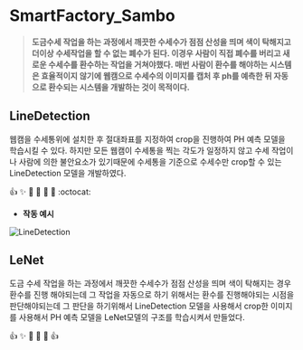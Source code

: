 # SmartFactory_Sambo
> __도금수세 작업을 하는 과정에서 깨끗한 수세수가 점점 산성을 띄며 색이 탁해지고 더이상 수세작업을 할 수 없는 폐수가 된다. 이경우 사람이 직접 폐수를 버리고 새로운 수세수를 환수하는 작업을 거쳐야했다. 매번 사람이 환수를 해야하는 시스템은 효율적이지 않기에 웹캠으로 수세수의 이미지를 캡처 후 ph를 예측한 뒤 자동으로 환수되는 시스템을 개발하는 것이 목적이다.__

## LineDetection
웹캠을 수세통위에 설치한 후 절대좌표를 지정하여 crop을 진행하여 PH 예측 모델을 학습시킬 수 있다.
하지만 모든 웹캠이 수세통을 찍는 각도가 일정하지 않고 수세 작업이나 사람에 의한 불안요소가 있기때문에 
수세통을 기준으로 수세수만 crop할 수 있는 LineDetection 모델을 개발하였다.

:+1: :sparkles: :camel: :tada: 
:rocket: :metal: :octocat:
+ **작동 예시**

![LineDetection ](https://user-images.githubusercontent.com/65440674/131129277-061d9fac-ec93-4a32-acef-709a78c600df.gif)

## LeNet
도금 수세 작업을 하는 과정에서 깨끗한 수세수가 점점 산성을 띄며 색이 탁해지는 경우 환수를 진행 해야되는데 그 작업을 자동으로 하기 위해서는 
환수를 진행해야되는 시점을 판단해야되는데 그 판단을 하기위해서 LineDetection 모델을 사용해서 crop한 이미지를 사용해서 PH 예측 모델을 LeNet모델의 구조를 학습시켜서 만들었다.

:+1: :sparkles: :tada: 
:rocket: :metal: :+1:
